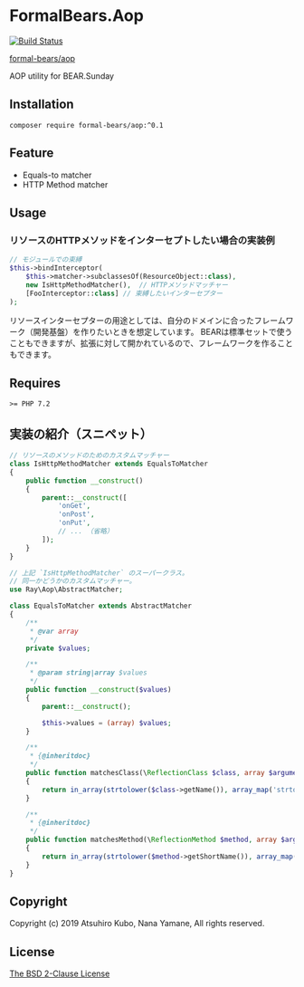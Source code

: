 # FormalBears.Aop

[![Build Status](https://travis-ci.org/kumamidori/FormalBears.Aop.svg?branch=master)](https://travis-ci.org/kumamidori/FormalBears.Aop)

[formal-bears/aop](https://packagist.org/packages/formal-bears/aop)

AOP utility for BEAR.Sunday

## Installation

```
composer require formal-bears/aop:^0.1
```

## Feature

- Equals-to matcher
- HTTP Method matcher

## Usage

### リソースのHTTPメソッドをインターセプトしたい場合の実装例

```php
// モジュールでの束縛
$this->bindInterceptor(
    $this->matcher->subclassesOf(ResourceObject::class),
    new IsHttpMethodMatcher(),  // HTTPメソッドマッチャー
    [FooInterceptor::class] // 束縛したいインターセプター
);
```

リソースインターセプターの用途としては、自分のドメインに合ったフレームワーク（開発基盤）を作りたいときを想定しています。
BEARは標準セットで使うこともできますが、拡張に対して開かれているので、フレームワークを作ることもできます。

## Requires

`>= PHP 7.2`

## 実装の紹介（スニペット）

```php
// リソースのメソッドのためのカスタムマッチャー
class IsHttpMethodMatcher extends EqualsToMatcher
{
    public function __construct()
    {
        parent::__construct([
            'onGet',
            'onPost',
            'onPut',
            // ... （省略）
        ]);
    }
}
```

```php
// 上記 `IsHttpMethodMatcher` のスーパークラス。
// 同一かどうかのカスタムマッチャー。
use Ray\Aop\AbstractMatcher;

class EqualsToMatcher extends AbstractMatcher
{
    /**
     * @var array
     */
    private $values;

    /**
     * @param string|array $values
     */
    public function __construct($values)
    {
        parent::__construct();

        $this->values = (array) $values;
    }

    /**
     * {@inheritdoc}
     */
    public function matchesClass(\ReflectionClass $class, array $arguments)
    {
        return in_array(strtolower($class->getName()), array_map('strtolower', $this->values));
    }

    /**
     * {@inheritdoc}
     */
    public function matchesMethod(\ReflectionMethod $method, array $arguments)
    {
        return in_array(strtolower($method->getShortName()), array_map('strtolower', $this->values));
    }
}
```

## Copyright

Copyright (c) 2019 Atsuhiro Kubo, Nana Yamane, All rights reserved.

## License

[The BSD 2-Clause License](http://opensource.org/licenses/BSD-2-Clause)

